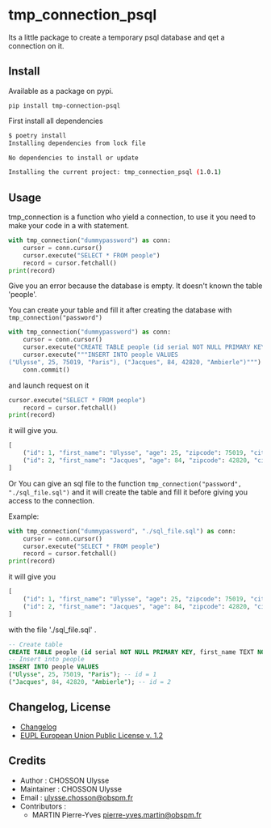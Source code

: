 # tmp_connection_psql

Its a little package to create a temporary psql database and qet a connection on it.

## Install

Available as a package on pypi.
```shell
pip install tmp-connection-psql
```

First install all dependencies
```bash
$ poetry install
Installing dependencies from lock file

No dependencies to install or update

Installing the current project: tmp_connection_psql (1.0.1)
```

## Usage

tmp_connection is a function who yield a connection, to use it you need to make your code in a with
statement.

```python
with tmp_connection("dummypassword") as conn:
    cursor = conn.cursor()
    cursor.execute("SELECT * FROM people")
    record = cursor.fetchall()
print(record)
```
Give you an error because the database is empty.
It doesn't known the table 'people'.

You can create your table and fill it after creating the database with `tmp_connection("password")`
```python
with tmp_connection("dummypassword") as conn:
    cursor = conn.cursor()
    cursor.execute("CREATE TABLE people (id serial NOT NULL PRIMARY KEY, first_name TEXT NOT NULL, age int NOT NULL, zipcode int NOT NULL, city TEXT NOT NULL)")
    cursor.execute("""INSERT INTO people VALUES
("Ulysse", 25, 75019, "Paris"), ("Jacques", 84, 42820, "Ambierle")""")
    conn.commit()
```
and launch request on it
```python
cursor.execute("SELECT * FROM people")
    record = cursor.fetchall()
print(record)
```
it will give you.
```python
[
    ("id": 1, "first_name": "Ulysse", "age": 25, "zipcode": 75019, "city": "Paris"),
    ("id": 2, "first_name": "Jacques", "age": 84, "zipcode": 42820, "city": "Ambierle"),
]
```

Or You can give an sql file to the function `tmp_connection("password", "./sql_file.sql")`
and it will create the table and fill it before giving you access to the connection.

Example:
```python
with tmp_connection("dummypassword", "./sql_file.sql") as conn:
    cursor = conn.cursor()
    cursor.execute("SELECT * FROM people")
    record = cursor.fetchall()
print(record)
```
it will give you
```python
[
    ("id": 1, "first_name": "Ulysse", "age": 25, "zipcode": 75019, "city": "Paris"),
    ("id": 2, "first_name": "Jacques", "age": 84, "zipcode": 42820, "city": "Ambierle"),
]
```
with the file './sql_file.sql' .
```SQL
-- Create table
CREATE TABLE people (id serial NOT NULL PRIMARY KEY, first_name TEXT NOT NULL, age int NOT NULL, zipcode int NOT NULL, city TEXT NOT NULL);
-- Insert into people
INSERT INTO people VALUES
("Ulysse", 25, 75019, "Paris"); -- id = 1
("Jacques", 84, 42820, "Ambierle"); -- id = 2
```

## Changelog, License

- [Changelog](CHANGELOG.md)
- [EUPL European Union Public License v. 1.2](LICENSE.md)

## Credits

- Author : CHOSSON Ulysse
- Maintainer : CHOSSON Ulysse
- Email : <ulysse.chosson@obspm.fr>
- Contributors :
    - MARTIN Pierre-Yves <pierre-yves.martin@obspm.fr>
